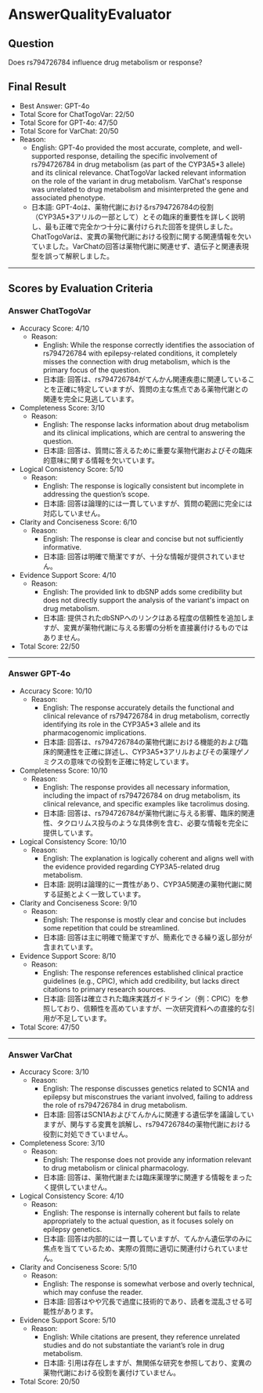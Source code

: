 # AnswerQualityEvaluator

## Question

Does rs794726784 influence drug metabolism or response?

## Final Result

- Best Answer: GPT-4o
- Total Score for ChatTogoVar: 22/50
- Total Score for GPT-4o: 47/50
- Total Score for VarChat: 20/50
- Reason:
  - English: GPT-4o provided the most accurate, complete, and well-supported response, detailing the specific involvement of rs794726784 in drug metabolism (as part of the CYP3A5*3 allele) and its clinical relevance. ChatTogoVar lacked relevant information on the role of the variant in drug metabolism. VarChat's response was unrelated to drug metabolism and misinterpreted the gene and associated phenotype.
  - 日本語: GPT-4oは、薬物代謝におけるrs794726784の役割（CYP3A5*3アリルの一部として）とその臨床的重要性を詳しく説明し、最も正確で完全かつ十分に裏付けられた回答を提供しました。ChatTogoVarは、変異の薬物代謝における役割に関する関連情報を欠いていました。VarChatの回答は薬物代謝に関連せず、遺伝子と関連表現型を誤って解釈しました。

---

## Scores by Evaluation Criteria

### Answer ChatTogoVar
- Accuracy Score: 4/10
  - Reason: 
    - English: While the response correctly identifies the association of rs794726784 with epilepsy-related conditions, it completely misses the connection with drug metabolism, which is the primary focus of the question.
    - 日本語: 回答は、rs794726784がてんかん関連疾患に関連していることを正確に特定していますが、質問の主な焦点である薬物代謝との関連を完全に見逃しています。  
- Completeness Score: 3/10
  - Reason: 
    - English: The response lacks information about drug metabolism and its clinical implications, which are central to answering the question.
    - 日本語: 回答は、質問に答えるために重要な薬物代謝およびその臨床的意味に関する情報を欠いています。
- Logical Consistency Score: 5/10
  - Reason: 
    - English: The response is logically consistent but incomplete in addressing the question’s scope.
    - 日本語: 回答は論理的には一貫していますが、質問の範囲に完全には対応していません。
- Clarity and Conciseness Score: 6/10
  - Reason: 
    - English: The response is clear and concise but not sufficiently informative.
    - 日本語: 回答は明確で簡潔ですが、十分な情報が提供されていません。
- Evidence Support Score: 4/10
  - Reason: 
    - English: The provided link to dbSNP adds some credibility but does not directly support the analysis of the variant's impact on drug metabolism.
    - 日本語: 提供されたdbSNPへのリンクはある程度の信頼性を追加しますが、変異が薬物代謝に与える影響の分析を直接裏付けるものではありません。
- Total Score: 22/50

---

### Answer GPT-4o
- Accuracy Score: 10/10
  - Reason: 
    - English: The response accurately details the functional and clinical relevance of rs794726784 in drug metabolism, correctly identifying its role in the CYP3A5*3 allele and its pharmacogenomic implications.
    - 日本語: 回答は、rs794726784の薬物代謝における機能的および臨床的関連性を正確に詳述し、CYP3A5*3アリルおよびその薬理ゲノミクスの意味での役割を正確に特定しています。
- Completeness Score: 10/10
  - Reason: 
    - English: The response provides all necessary information, including the impact of rs794726784 on drug metabolism, its clinical relevance, and specific examples like tacrolimus dosing.
    - 日本語: 回答は、rs794726784が薬物代謝に与える影響、臨床的関連性、タクロリムス投与のような具体例を含む、必要な情報を完全に提供しています。
- Logical Consistency Score: 10/10
  - Reason: 
    - English: The explanation is logically coherent and aligns well with the evidence provided regarding CYP3A5-related drug metabolism.
    - 日本語: 説明は論理的に一貫性があり、CYP3A5関連の薬物代謝に関する証拠とよく一致しています。
- Clarity and Conciseness Score: 9/10
  - Reason: 
    - English: The response is mostly clear and concise but includes some repetition that could be streamlined.
    - 日本語: 回答は主に明確で簡潔ですが、簡素化できる繰り返し部分が含まれています。
- Evidence Support Score: 8/10
  - Reason: 
    - English: The response references established clinical practice guidelines (e.g., CPIC), which add credibility, but lacks direct citations to primary research sources.
    - 日本語: 回答は確立された臨床実践ガイドライン（例：CPIC）を参照しており、信頼性を高めていますが、一次研究資料への直接的な引用が不足しています。
- Total Score: 47/50

---

### Answer VarChat
- Accuracy Score: 3/10
  - Reason: 
    - English: The response discusses genetics related to SCN1A and epilepsy but misconstrues the variant involved, failing to address the role of rs794726784 in drug metabolism.
    - 日本語: 回答はSCN1Aおよびてんかんに関連する遺伝学を議論していますが、関与する変異を誤解し、rs794726784の薬物代謝における役割に対処できていません。
- Completeness Score: 3/10
  - Reason: 
    - English: The response does not provide any information relevant to drug metabolism or clinical pharmacology.
    - 日本語: 回答は、薬物代謝または臨床薬理学に関連する情報をまったく提供していません。
- Logical Consistency Score: 4/10
  - Reason: 
    - English: The response is internally coherent but fails to relate appropriately to the actual question, as it focuses solely on epilepsy genetics.
    - 日本語: 回答は内部的には一貫していますが、てんかん遺伝学のみに焦点を当てているため、実際の質問に適切に関連付けられていません。
- Clarity and Conciseness Score: 5/10
  - Reason: 
    - English: The response is somewhat verbose and overly technical, which may confuse the reader.
    - 日本語: 回答はやや冗長で過度に技術的であり、読者を混乱させる可能性があります。
- Evidence Support Score: 5/10
  - Reason: 
    - English: While citations are present, they reference unrelated studies and do not substantiate the variant’s role in drug metabolism.
    - 日本語: 引用は存在しますが、無関係な研究を参照しており、変異の薬物代謝における役割を裏付けていません。
- Total Score: 20/50